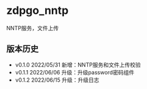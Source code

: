 # zdpgo_nntp

NNTP服务，文件上传

## 版本历史

- v0.1.0 2022/05/31 新增：NNTP服务和文件上传校验
- v0.1.1 2022/06/06 升级：升级password密码组件
- v0.1.2 2022/06/15 升级：升级日志

